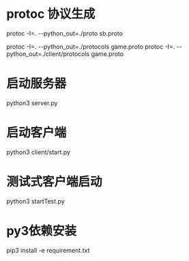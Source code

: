 # protoc 协议生成
protoc -I=. --python_out=./proto sb.proto

protoc -I=. --python_out=./protocols game.proto
protoc -I=. --python_out=./client/protocols game.proto

# 启动服务器
python3 server.py

# 启动客户端
python3 client/start.py

# 测试式客户端启动
python3 startTest.py

# py3依赖安装
pip3 install -e requirement.txt
